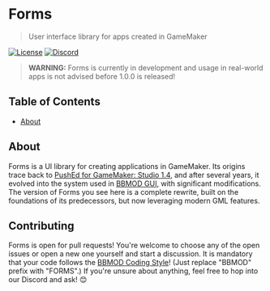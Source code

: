 # Forms

> User interface library for apps created in GameMaker

[![License](https://img.shields.io/github/license/blueburncz/Forms)](LICENSE)
[![Discord](https://img.shields.io/discord/298884075585011713?label=Discord)](https://discord.gg/ep2BGPm)

> **WARNING:** Forms is currently in development and usage in real-world apps is not advised before 1.0.0 is released!

## Table of Contents

* [About](#about)

## About

Forms is a UI library for creating applications in GameMaker. Its origins trace back to [PushEd for GameMaker: Studio 1.4](https://github.com/GameMakerDiscord/PushEd), and after several years, it evolved into the system used in [BBMOD GUI](https://blueburn.cz/index.php?menu=bbmod_gui), with significant modifications. The version of Forms you see here is a complete rewrite, built on the foundations of its predecessors, but now leveraging modern GML features.

## Contributing

Forms is open for pull requests! You're welcome to choose any of the open issues or open a new one yourself and start a discussion. It is mandatory that your code follows the [BBMOD Coding Style](https://github.com/blueburncz/BBMOD/wiki/Coding-style)! (Just replace "BBMOD" prefix with "FORMS".) If you're unsure about anything, feel free to hop into our Discord and ask! 😊
